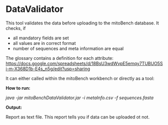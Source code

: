 # DataValidator

This tool validates the data before uploading to the mitoBench database. 
It checks, if
- all mandatory fields are set
- all values are in correct format
- number of sequences and meta information are equal

The glossary contains a definition for each attribute:
https://docs.google.com/spreadsheets/d/18BsU3wdWvpE5emqy7TUBUO5Si-m-X368D1b-E4s_n5g/edit?usp=sharing

It can either called within the mitoBench workbench or directly as a tool:

**How to run:**

*java -jar mitoBenchDataValidator.jar -i metaInfo.csv -f sequences.fasta*

**Output:** 

Report as text file. This report tells you if data can be uploaded ot not.
